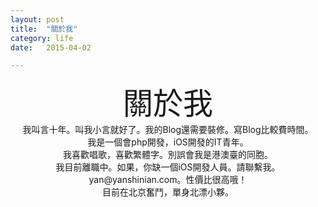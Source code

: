 ```yaml
---
layout: post
title:  "關於我"
category: life
date:   2015-04-02 

---
```


<center> <font size='10'>關於我	</font>

<center>我叫言十年。叫我小言就好了。我的Blog還需要裝修。寫Blog比較費時間。

<center>
我是一個會php開發，iOS開發的IT青年。
<center>
我喜歡唱歌，喜歡繁體字。別誤會我是港澳臺的同胞。
<center>
我目前離職中。如果，你缺一個iOS開發人員。請聯繫我。yan@yanshinian.com。性價比很高哦！
<center>
目前在北京奮鬥，單身北漂小夥。
<center>
